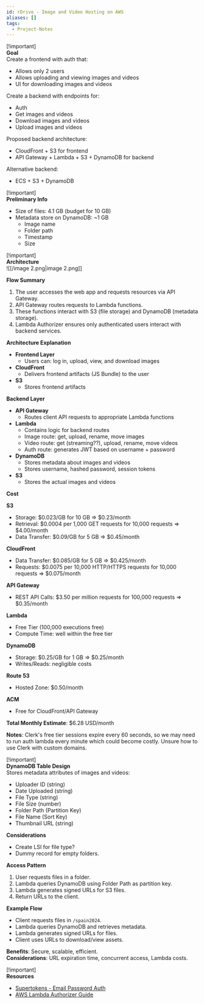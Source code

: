 ```yaml
---
id: rDrive - Image and Video Hosting on AWS
aliases: []
tags:
  - Project-Notes
---
```



 [!important]  
 **Goal**  
 Create a frontend with auth that:  
 - Allows only 2 users  
 - Allows uploading and viewing images and videos  
 - UI for downloading images and videos  
 
 Create a backend with endpoints for:  
 - Auth  
 - Get images and videos  
 - Download images and videos  
 - Upload images and videos  
 
 Proposed backend architecture:  
 - CloudFront + S3 for frontend  
 - API Gateway + Lambda + S3 + DynamoDB for backend  
 
 Alternative backend:  
 - ECS + S3 + DynamoDB

 [!important]  
 **Preliminary Info**  
 - Size of files: 4.1 GB (budget for 10 GB)  
 - Metadata store on DynamoDB: ~1 GB  
   - Image name  
   - Folder path  
   - Timestamp  
   - Size

 [!important]  
 **Architecture**  
 ![[/image 2.png|image 2.png]]  
 
 **Flow Summary**  
 1. The user accesses the web app and requests resources via API Gateway.  
 2. API Gateway routes requests to Lambda functions.  
 3. These functions interact with S3 (file storage) and DynamoDB (metadata storage).  
 4. Lambda Authorizer ensures only authenticated users interact with backend services.  
 
 **Architecture Explanation**  
 
 - **Frontend Layer**  
   - Users can: log in, upload, view, and download images  
 - **CloudFront**  
   - Delivers frontend artifacts (JS Bundle) to the user  
 - **S3**  
   - Stores frontend artifacts  
 
 **Backend Layer**  
 - **API Gateway**  
   - Routes client API requests to appropriate Lambda functions  
 - **Lambda**  
   - Contains logic for backend routes  
   - Image route: get, upload, rename, move images  
   - Video route: get (streaming??), upload, rename, move videos  
   - Auth route: generates JWT based on username + password  
 - **DynamoDB**  
   - Stores metadata about images and videos  
   - Stores username, hashed password, session tokens  
 - **S3**  
   - Stores the actual images and videos  
 
 **Cost**  
 
 **S3**  
 - Storage: $0.023/GB for 10 GB ⇒ $0.23/month  
 - Retrieval: $0.0004 per 1,000 GET requests for 10,000 requests ⇒ $4.00/month  
 - Data Transfer: $0.09/GB for 5 GB ⇒ $0.45/month  
 
 **CloudFront**  
 - Data Transfer: $0.085/GB for 5 GB ⇒ $0.425/month  
 - Requests: $0.0075 per 10,000 HTTP/HTTPS requests for 10,000 requests ⇒ $0.075/month  
 
 **API Gateway**  
 - REST API Calls: $3.50 per million requests for 100,000 requests ⇒ $0.35/month  
 
 **Lambda**  
 - Free Tier (100,000 executions free)  
 - Compute Time: well within the free tier  
 
 **DynamoDB**  
 - Storage: $0.25/GB for 1 GB ⇒ $0.25/month  
 - Writes/Reads: negligible costs  
 
 **Route 53**  
 - Hosted Zone: $0.50/month  
 
 **ACM**  
 - Free for CloudFront/API Gateway  
 
 **Total Monthly Estimate**: $6.28 USD/month  
 
 **Notes**: Clerk's free tier sessions expire every 60 seconds, so we may need to run auth lambda every minute which could become costly. Unsure how to use Clerk with custom domains.

 [!important]  
 **DynamoDB Table Design**  
 Stores metadata attributes of images and videos:  
 - Uploader ID (string)  
 - Date Uploaded (string)  
 - File Type (string)  
 - File Size (number)  
 - Folder Path (Partition Key)  
 - File Name (Sort Key)  
 - Thumbnail URL (string)  
 
 **Considerations**  
 - Create LSI for file type?  
 - Dummy record for empty folders.  
 
 **Access Pattern**  
 1. User requests files in a folder.  
 2. Lambda queries DynamoDB using Folder Path as partition key.  
 3. Lambda generates signed URLs for S3 files.  
 4. Return URLs to the client.  
 
 **Example Flow**  
 - Client requests files in `/spain2024`.  
 - Lambda queries DynamoDB and retrieves metadata.  
 - Lambda generates signed URLs for files.  
 - Client uses URLs to download/view assets.  
 
 **Benefits**: Secure, scalable, efficient.  
 **Considerations**: URL expiration time, concurrent access, Lambda costs.

 [!important]  
 **Resources**  
 - [Supertokens - Email Password Auth](https://supertokens.com/features/email-password-authentication)  
 - [AWS Lambda Authorizer Guide](https://docs.aws.amazon.com/apigateway/latest/developerguide/apigateway-use-lambda-authorizer.html)  

